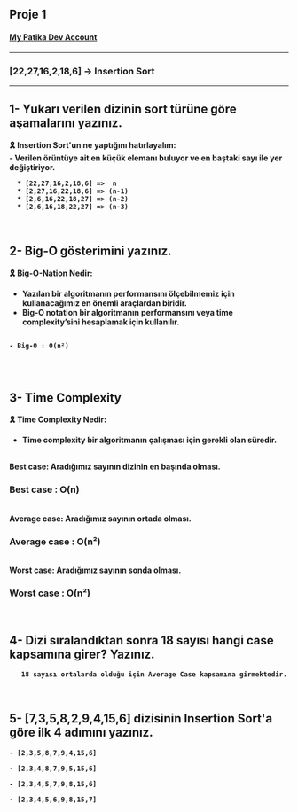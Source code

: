 ## Proje 1

<h4><a href="https://app.patika.dev/sayitsami">My Patika Dev Account<a/></h4>

  
---
### [22,27,16,2,18,6] -> Insertion Sort
---

## <b>1- Yukarı verilen dizinin sort türüne göre aşamalarını yazınız.<br/></b>
<p><b>🎗️ Insertion Sort'un ne yaptığını hatırlayalım:<b><br/>
  - Verilen örüntüye ait en küçük elemanı buluyor ve en baştaki sayı ile yer değiştiriyor.<br/><p>
  
  ```
    * [22,27,16,2,18,6] =>  n
    * [2,27,16,22,18,6] => (n-1)
    * [2,6,16,22,18,27] => (n-2)
    * [2,6,16,18,22,27] => (n-3)
  ```
<br/>
  
## <b>2- Big-O gösterimini yazınız.<br/></b>
 🎗️ Big-O-Nation Nedir:<br/>
 - Yazılan bir algoritmanın performansını ölçebilmemiz için kullanacağımız en önemli araçlardan biridir.
 - Big-O notation bir algoritmanın performansını veya time complexity’sini hesaplamak için kullanılır.
  
```
  
- Big-O : O(n²)
  
```

<br/>
  
## 3- Time Complexity
🎗️ Time Complexity Nedir:<br/>
 - Time complexity bir algoritmanın çalışması için gerekli olan süredir.
<br/>
Best case: Aradığımız sayının dizinin en başında olması.

   ### Best case : O(n)
<br/>
Average case: Aradığımız sayının ortada olması.

   ### Average case : O(n²)
<br/>
Worst case: Aradığımız sayının sonda olması.

   ### Worst case : O(n²)
  
<br>
  
## 4- Dizi sıralandıktan sonra 18 sayısı hangi case kapsamına girer? Yazınız.
  
```
   18 sayısı ortalarda olduğu için Average Case kapsamına girmektedir.
```
  
<br/>
  
## 5- [7,3,5,8,2,9,4,15,6] dizisinin Insertion Sort'a göre ilk 4 adımını yazınız.

    - [2,3,5,8,7,9,4,15,6]
  
    - [2,3,4,8,7,9,5,15,6]
  
    - [2,3,4,5,7,9,8,15,6]
  
    - [2,3,4,5,6,9,8,15,7]
